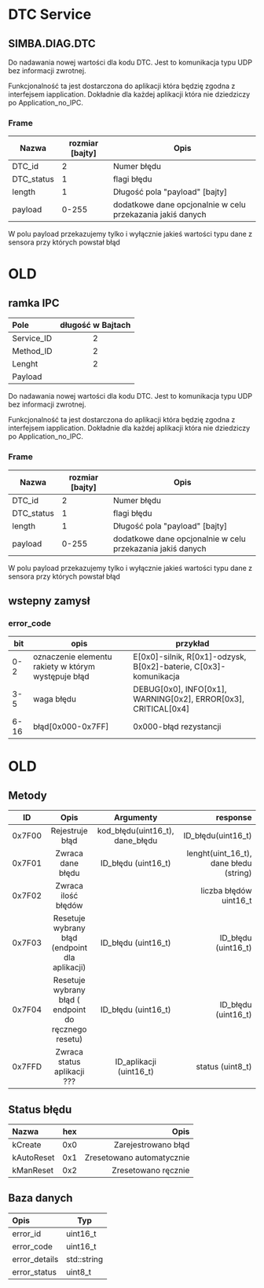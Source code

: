 # DTC Service

## SIMBA.DIAG.DTC

 Do nadawania nowej wartości dla kodu DTC. Jest to komunikacja typu UDP bez informacji zwrotnej.

Funkcjonalność ta jest dostarczona do aplikacji która będzię zgodna z interfejsem iapplication. Dokładnie dla każdej aplikacji która nie dziedziczy po Application_no_IPC.

 ### Frame
 | Nazwa | rozmiar [bajty] | Opis |
|-------|---------|------|
| DTC_id | 2 | Numer błędu |
| DTC_status | 1 | flagi błędu |
| length | 1 | Długość pola "payload" [bajty] |
| payload | 0-255 | dodatkowe dane opcjonalnie w celu przekazania jakiś danych |

W polu payload przekazujemy tylko i wyłącznie jakieś wartości typu dane z sensora przy których powstał błąd


# OLD

## ramka IPC
| Pole | długość w Bajtach |
| :--- | :---: |
| Service_ID | 2 |
| Method_ID |2 |  
| Lenght | 2 |
| Payload |  |

 Do nadawania nowej wartości dla kodu DTC. Jest to komunikacja typu UDP bez informacji zwrotnej.

Funkcjonalność ta jest dostarczona do aplikacji która będzię zgodna z interfejsem iapplication. Dokładnie dla każdej aplikacji która nie dziedziczy po Application_no_IPC.

 ### Frame
 | Nazwa | rozmiar [bajty] | Opis |
|-------|---------|------|
| DTC_id | 2 | Numer błędu |
| DTC_status | 1 | flagi błędu |
| length | 1 | Długość pola "payload" [bajty] |
| payload | 0-255 | dodatkowe dane opcjonalnie w celu przekazania jakiś danych |

W polu payload przekazujemy tylko i wyłącznie jakieś wartości typu dane z sensora przy których powstał błąd

## wstepny zamysł

### error_code
| bit    | opis | przykład |
| ----- | --- | --- |
| 0-2 | oznaczenie elementu rakiety w którym występuje błąd | E[0x0]-silnik, R[0x1]-odzysk, B[0x2]-baterie, C[0x3]-komunikacja |
| 3-5 | waga błędu | DEBUG[0x0], INFO[0x1], WARNING[0x2], ERROR[0x3], CRITICAL[0x4] | 
| 6-16 | błąd[0x000-0x7FF] | 0x000-błąd rezystancji |


# OLD

## Metody

| ID | Opis | Argumenty | response |
| :----: | :------: | :----: | ---: |
| 0x7F00 | Rejestruje błąd | kod_błędu(uint16_t), dane_błędu | ID_błędu(uint16_t) | 
| 0x7F01 | Zwraca dane błędu | ID_błędu (uint16_t) | lenght(uint_16_t), dane błedu (string) |
| 0x7F02 |  Zwraca ilość błędów | | liczba błędów uint16_t |
| 0x7F03 | Resetuje wybrany błąd (endpoint dla aplikacji) | ID_błędu (uint16_t) | ID_błędu (uint16_t) |
| 0x7F04 | Resetuje wybrany błąd ( endpoint do ręcznego resetu) | ID_błędu (uint16_t) | ID_błędu (uint16_t) |
| 0x7FFD | Zwraca status aplikacji ??? | ID_aplikacji (uint16_t) | status (uint8_t) |

## Status błędu
| Nazwa | hex | Opis |
| :--- | --- | ---: |
| kCreate | 0x0 | Zarejestrowano błąd |
| kAutoReset | 0x1 | Zresetowano automatycznie |
| kManReset | 0x2 | Zresetowano ręcznie |


## Baza danych 
| Opis | Typ |
| :--- | --- |
| error_id | uint16_t |
| error_code | uint16_t |
| error_details | std::string |
| error_status | uint8_t |
